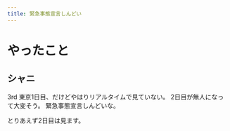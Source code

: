 ```yaml
---
title: 緊急事態宣言しんどい
---
```


# やったこと

## シャニ

3rd 東京1日目、だけどやはりリアルタイムで見ていない。
2日目が無人になって大変そう。
緊急事態宣言しんどいな。

とりあえず2日目は見ます。
